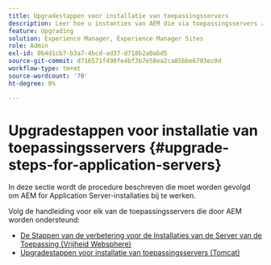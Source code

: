 ```yaml
---
title: Upgradestappen voor installatie van toepassingsservers
description: Leer hoe u instanties van AEM die via toepassingsservers zijn geïmplementeerd, kunt upgraden.
feature: Upgrading
solution: Experience Manager, Experience Manager Sites
role: Admin
exl-id: 0b4d1cb7-b3a7-4bcd-ad37-d718b2a0abd5
source-git-commit: d716571f490fe4bf3b7e58ea2ca85bbe6703ec0d
workflow-type: tm+mt
source-wordcount: '70'
ht-degree: 0%

---
```


# Upgradestappen voor installatie van toepassingsservers {#upgrade-steps-for-application-servers}

In deze sectie wordt de procedure beschreven die moet worden gevolgd om AEM for Application Server-installaties bij te werken.

Volg de handleiding voor elk van de toepassingsservers die door AEM worden ondersteund:

* [De Stappen van de verbetering voor de Installaties van de Server van de Toepassing (Vrijheid Websphere)](/help/sites-deploying/app-server-upgrade-wlp.md)
* [Upgradestappen voor installatie van toepassingsservers (Tomcat)](/help/sites-deploying/app-server-upgrade-tomcat.md)

